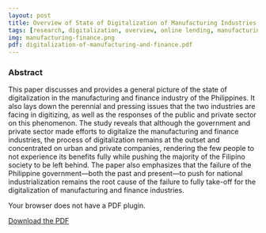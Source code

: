 ```yaml
---
layout: post
title: Overview of State of Digitalization of Manufacturing Industries and Finance
tags: [research, digitalization, overview, online lending, manufacturing, finance, industry, cryptocurrency]
img: manufacturing-finance.png
pdf: digitalization-of-manufacturing-and-finance.pdf
---
```


### Abstract

This paper discusses and provides a general picture of the state of digitalization in the manufacturing and finance industry of the Philippines. It also lays down the perennial and pressing issues that the two industries are facing in digitizing, as well as the responses of the public and private sector on this phenomenon. The study reveals that although the government and private sector made efforts to digitalize the manufacturing and finance industries, the process of digitalization remains at the outset and concentrated on urban and private companies, rendering the few people to not experience its benefits fully while pushing the majority of the Filipino society to be left behind. The paper also emphasizes that the failure of the Philippine government—both the past and present—to push for national industrialization remains the root cause of the failure to fully take-off for the digitalization of manufacturing and finance industries.

<!--more-->

<object id="pdf-viewer" data="/assets/pdf/{{ page.pdf }}" type='application/pdf'>
  <div class="content action">
    <p>Your browser does not have a PDF plugin.</p>
    <p><a href="/assets/pdf/{{ page.pdf }}" download>Download the PDF</a></p>
  </div>
</object>
